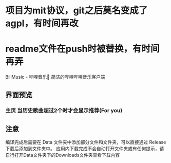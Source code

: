 # 项目为mit协议，git之后莫名变成了agpl，有时间再改
# readme文件在push时被替换，有时间再弄
BiliMusic - 哔哩音乐🎵
简洁的哔哩哔哩音乐客户端
## 界面预览
<h3>主页 当历史歌曲超过2个时才会显示推荐(For you)<h3>

## 注意
编译完成后需要在 Data 文件夹中添加部分文件和文件夹，可以直接通过 Release 下载后添加到文件夹中。
应用内下载完成不会自动打开文件夹或有任何提示，请自行打开Data文件夹下的Downloads文件夹查看下载内容
